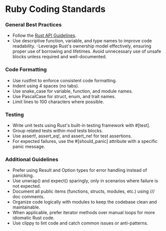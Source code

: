 # Ruby Coding Standards

### General Best Practices
- Follow the [Rust API Guidelines](https://rubystyle.guide/).
- Use descriptive function, variable, and type names to improve code readability.
-Leverage Rust's ownership model effectively, ensuring proper use of borrowing and lifetimes.
Avoid unnecessary use of unsafe blocks unless required and well-documented.

### Code Formatting
- Use rustfmt to enforce consistent code formatting.
- Indent using 4 spaces (no tabs).
- Use snake_case for variable, function, and module names.
- Use PascalCase for struct, enum, and trait names.
- Limit lines to 100 characters where possible.

### Testing
- Write unit tests using Rust's built-in testing framework with #[test].
- Group related tests within mod tests blocks.
- Use assert!, assert_eq!, and assert_ne! for test assertions.
- For expected failures, use the #[should_panic] attribute with a specific panic message.

### Additional Guidelines
- Prefer using Result and Option types for error handling instead of panicking.
- Use unwrap() and expect() sparingly, only in scenarios where failure is not expected.
- Document all public items (functions, structs, modules, etc.) using /// doc comments.
- Organize code logically with modules to keep the codebase clean and maintainable.
- When applicable, prefer iterator methods over manual loops for more idiomatic Rust code.
- Use clippy to lint code and catch common issues or anti-patterns.
